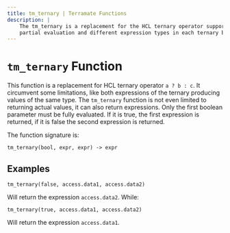 ```yaml
---
title: tm_ternary | Terramate Functions
description: |
    The tm_ternary is a replacement for the HCL ternary operator supporting
    partial evaluation and different expression types in each ternary branch.
---
```


# `tm_ternary` Function

This function is a replacement for HCL ternary operator `a ? b : c`. It circumvent
some limitations, like both expressions of the ternary producing values of the
same type. The `tm_ternary` function is not even limited to returning actual
values, it can also return expressions. Only the first boolean parameter must
be fully evaluated. If it is true, the first expression is returned, if it is
false the second expression is returned.

The function signature is:

```hcl
tm_ternary(bool, expr, expr) -> expr
```

## Examples

```hcl
tm_ternary(false, access.data1, access.data2)
```

Will return the expression `access.data2`. While:

```hcl
tm_ternary(true, access.data1, access.data2)
```

Will return the expression `access.data1`.

